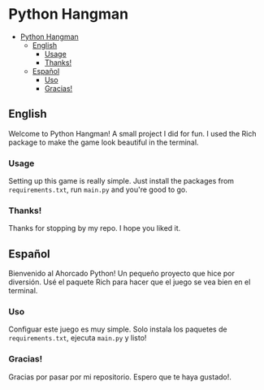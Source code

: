 # Python Hangman

- [Python Hangman](#python-hangman)
  - [English](#english)
    - [Usage](#usage)
    - [Thanks!](#thanks)
  - [Español](#español)
    - [Uso](#uso)
    - [Gracias!](#gracias)

## English

Welcome to Python Hangman! A small project I did for fun. I used the Rich package to make the game look beautiful in the terminal.

### Usage

Setting up this game is really simple. Just install the packages from `requirements.txt`, run `main.py` and you're good to go.

### Thanks!

Thanks for stopping by my repo. I hope you liked it.

## Español

Bienvenido al Ahorcado Python! Un pequeño proyecto que hice por diversión. Usé el paquete Rich para hacer que el juego se vea bien en el terminal.

### Uso

Configuar este juego es muy simple. Solo instala los paquetes de `requirements.txt`, ejecuta `main.py` y listo!

### Gracias!

Gracias por pasar por mi repositorio. Espero que te haya gustado!.